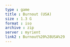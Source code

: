```yaml
---
type : game
title : Burnout (USA)
size : 1.3 G
format : iso
archive : zip
server : myrient
link2 : Burnout%20%28USA%29
---
```

